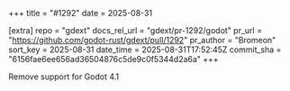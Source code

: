 +++
title = "#1292"
date = 2025-08-31

[extra]
repo = "gdext"
docs_rel_url = "gdext/pr-1292/godot"
pr_url = "https://github.com/godot-rust/gdext/pull/1292"
pr_author = "Bromeon"
sort_key = 2025-08-31
date_time = 2025-08-31T17:52:45Z
commit_sha = "6156fae6ee656ad36504876c5de9c0f5344d2a6a"
+++

Remove support for Godot 4.1
